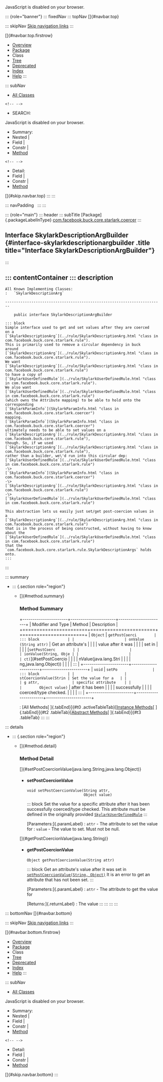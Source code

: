 <div>

JavaScript is disabled on your browser.

</div>

::: {role="banner"}
::: fixedNav
::: topNav
[]{#navbar.top}

::: skipNav
[Skip navigation links](#skip.navbar.top "Skip navigation links")
:::

[]{#navbar.top.firstrow}

-   [Overview](../../../../../../index.html)
-   [Package](package-summary.html)
-   Class
-   [Tree](package-tree.html)
-   [Deprecated](../../../../../../deprecated-list.html)
-   [Index](../../../../../../index-all.html)
-   [Help](../../../../../../help-doc.html)
:::

::: subNav
-   [All Classes](../../../../../../allclasses.html)

```{=html}
<!-- -->
```
-   SEARCH:

<div>

<div>

JavaScript is disabled on your browser.

</div>

</div>

<div>

-   Summary: 
-   Nested \| 
-   Field \| 
-   Constr \| 
-   [Method](#method.summary)

```{=html}
<!-- -->
```
-   Detail: 
-   Field \| 
-   Constr \| 
-   [Method](#method.detail)

</div>

[]{#skip.navbar.top}
:::
:::

::: navPadding
 
:::
:::

::: {role="main"}
::: header
::: subTitle
[Package]{.packageLabelInType} [com.facebook.buck.core.starlark.coercer](package-summary.html)
:::

## Interface SkylarkDescriptionArgBuilder {#interface-skylarkdescriptionargbuilder .title title="Interface SkylarkDescriptionArgBuilder"}
:::

::: contentContainer
::: description
-   

    All Known Implementing Classes:
    :   `SkylarkDescriptionArg`

    ------------------------------------------------------------------------

        public interface SkylarkDescriptionArgBuilder

    ::: block
    Simple interface used to get and set values after they are coerced
    on a
    [`SkylarkDescriptionArg`](../rule/SkylarkDescriptionArg.html "class in com.facebook.buck.core.starlark.rule").
    This is primarily used to remove a circular dependency in buck
    around
    [`SkylarkDescriptionArg`](../rule/SkylarkDescriptionArg.html "class in com.facebook.buck.core.starlark.rule").
    We want
    [`SkylarkDescriptionArg`](../rule/SkylarkDescriptionArg.html "class in com.facebook.buck.core.starlark.rule")
    to have a copy of
    [`SkylarkUserDefinedRule`](../rule/SkylarkUserDefinedRule.html "class in com.facebook.buck.core.starlark.rule").
    We also want
    [`SkylarkUserDefinedRule`](../rule/SkylarkUserDefinedRule.html "class in com.facebook.buck.core.starlark.rule")
    (which owns the Attribute mapping) to be able to hold onto the
    corresponding
    [`SkylarkParamInfo`](SkylarkParamInfo.html "class in com.facebook.buck.core.starlark.coercer")
    mapping.
    [`SkylarkParamInfo`](SkylarkParamInfo.html "class in com.facebook.buck.core.starlark.coercer")
    ultimately needs to be able to set values on a
    [`SkylarkDescriptionArg`](../rule/SkylarkDescriptionArg.html "class in com.facebook.buck.core.starlark.rule"),
    though. So, if we used
    [`SkylarkDescriptionArg`](../rule/SkylarkDescriptionArg.html "class in com.facebook.buck.core.starlark.rule"),
    rather than a builder, we\'d run into this circular dep:
    [`SkylarkUserDefinedRule`](../rule/SkylarkUserDefinedRule.html "class in com.facebook.buck.core.starlark.rule")
    -\>
    [`SkylarkParamInfo`](SkylarkParamInfo.html "class in com.facebook.buck.core.starlark.coercer")
    -\>
    [`SkylarkDescriptionArg`](../rule/SkylarkDescriptionArg.html "class in com.facebook.buck.core.starlark.rule")
    -\>
    [`SkylarkUserDefinedRule`](../rule/SkylarkUserDefinedRule.html "class in com.facebook.buck.core.starlark.rule")

    This abstraction lets us easily just set/get post-coercion values in
    a
    [`SkylarkDescriptionArg`](../rule/SkylarkDescriptionArg.html "class in com.facebook.buck.core.starlark.rule")
    that is in the process of being constructed, without having to know
    about the
    [`SkylarkUserDefinedRule`](../rule/SkylarkUserDefinedRule.html "class in com.facebook.buck.core.starlark.rule")
    that the
    `com.facebook.buck.core.starlark.rule.SkylarkDescriptionArgs` holds
    onto.
    :::
:::

::: summary
-   ::: {.section role="region"}
    -   []{#method.summary}

        ### Method Summary

        +-----------------------+-----------------------+-----------------------+
        | Modifier and Type     | Method                | Description           |
        +=======================+=======================+=======================+
        | `Object`              | `getPostCoerci        | ::: block             |
        |                       | onValue​(String attr)` | Get an attribute\'s   |
        |                       |                       | value after it was    |
        |                       |                       | set in                |
        |                       |                       | [`setPostCoerc        |
        |                       |                       | ionValue(String, Obje |
        |                       |                       | ct)`](#setPostCoercio |
        |                       |                       | nValue(java.lang.Stri |
        |                       |                       | ng,java.lang.Object)) |
        |                       |                       | :::                   |
        +-----------------------+-----------------------+-----------------------+
        | `void`                | `setPo                | ::: block             |
        |                       | stCoercionValue​(Strin | Set the value for a   |
        |                       | g attr,               | specific attribute    |
        |                       |        Object value)` | after it has been     |
        |                       |                       | successfully          |
        |                       |                       | coerced/type checked. |
        |                       |                       | :::                   |
        +-----------------------+-----------------------+-----------------------+

        : [All Methods[ ]{.tabEnd}]{#t0 .activeTableTab}[[Instance
        Methods](javascript:show(2);)[ ]{.tabEnd}]{#t2
        .tableTab}[[Abstract
        Methods](javascript:show(4);)[ ]{.tabEnd}]{#t3 .tableTab}
    :::
:::

::: details
-   ::: {.section role="region"}
    -   []{#method.detail}

        ### Method Detail

        []{#setPostCoercionValue(java.lang.String,java.lang.Object)}

        -   #### setPostCoercionValue

            ``` methodSignature
            void setPostCoercionValue​(String attr,
                                      Object value)
            ```

            ::: block
            Set the value for a specific attribute after it has been
            successfully coerced/type checked. This attribute must be
            defined in the originally provided
            [`SkylarkUserDefinedRule`](../rule/SkylarkUserDefinedRule.html "class in com.facebook.buck.core.starlark.rule")
            :::

            [Parameters:]{.paramLabel}
            :   `attr` - The attribute to set the value for
            :   `value` - The value to set. Must not be null.

        []{#getPostCoercionValue(java.lang.String)}

        -   #### getPostCoercionValue

            ``` methodSignature
            Object getPostCoercionValue​(String attr)
            ```

            ::: block
            Get an attribute\'s value after it was set in
            [`setPostCoercionValue(String, Object)`](#setPostCoercionValue(java.lang.String,java.lang.Object))
            It is an error to get an attribute that has not been set.
            :::

            [Parameters:]{.paramLabel}
            :   `attr` - The attribute to get the value for

            [Returns:]{.returnLabel}
            :   The value
    :::
:::
:::
:::

::: bottomNav
[]{#navbar.bottom}

::: skipNav
[Skip navigation links](#skip.navbar.bottom "Skip navigation links")
:::

[]{#navbar.bottom.firstrow}

-   [Overview](../../../../../../index.html)
-   [Package](package-summary.html)
-   Class
-   [Tree](package-tree.html)
-   [Deprecated](../../../../../../deprecated-list.html)
-   [Index](../../../../../../index-all.html)
-   [Help](../../../../../../help-doc.html)
:::

::: subNav
-   [All Classes](../../../../../../allclasses.html)

<div>

<div>

JavaScript is disabled on your browser.

</div>

</div>

<div>

-   Summary: 
-   Nested \| 
-   Field \| 
-   Constr \| 
-   [Method](#method.summary)

```{=html}
<!-- -->
```
-   Detail: 
-   Field \| 
-   Constr \| 
-   [Method](#method.detail)

</div>

[]{#skip.navbar.bottom}
:::

